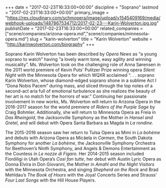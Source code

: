 +++
date = "2017-02-23T16:33:00+00:00"
discipline = "Soprano"
lastmod = "2017-02-23T16:33:00+00:00"
primary_image = "https://res.cloudinary.com/schmopera/image/upload/v1545409169/media/webhook-uploads/1487867534712/2017-02-23---Karin-Wolverton.jpg.jpg"
publishDate = "2017-02-23T16:33:00+00:00"
related_companies = ["scene/companies/arizona-opera.md","scene/companies/minnesota-opera.md"]
slug = "karin-wolverton"
title = "Karin Wolverton"
website = "http://karinwolverton.com/biography"
+++

Soprano Karin Wolverton has been described by *Opera News* as “a young soprano to watch” having “a lovely warm tone, easy agility and winning musicality”. Ms. Wolverton took on the challenging role of Anna Sørensen in the 2011 world premiere of Kevin Puts’ Pulitzer Prize winning opera *Silent Night* with the Minnesota Opera for which WQXR acclaimed “. . . soprano Karin Wolverton, whose diamond-edged soprano shone in a sublime Act I “Dona Nobis Pacem” during mass, and sliced through the top notes of a second-act aria full of emotional turbulence as she realizes the beauty of her art is no match for the horrors of war.” Continuing her passionate involvement in new works, Ms. Wolverton will return to Arizona Opera in the 2016-2017 season for the world premiere of *Riders of the Purple Sage* by Craig Bohmler. Additionally, she will return to Minnesota Opera as Freia in *Das Rheingold*,  the Jacksonville Symphony as the Mother in *Hansel and Gretel*, and will debut with Opera Santa Barbara as Magda in *La rondine*.
 
The 2015-2016 season saw her return to Tulsa Opera as Mimi in *La bohème* and debuts with Arizona Opera as Micäela in *Carmen*, the South Dakota Symphony for another *La bohème*, the Jacksonville Symphony Orchestra for Beethoven’s Ninth Symphony, and Angels & Demons Entertainment as the Countess in *Le nozze di Figaro*. Her 2014-2015 season included Fiordiligi in Utah Opera’s *Così fan tutte*, her debut with Austin Lyric Opera as Donna Elvira in Don Giovanni, the Mother in *Amahl and the Night Visitors* with the Minnesota Orchestra, and singing *Shepherd on the Rock* and Brad Mehldau’s *The Book of Hours* with the Joya! Concerts Series and Strauss’ *Four Last Songs* with the Hill House Players.
